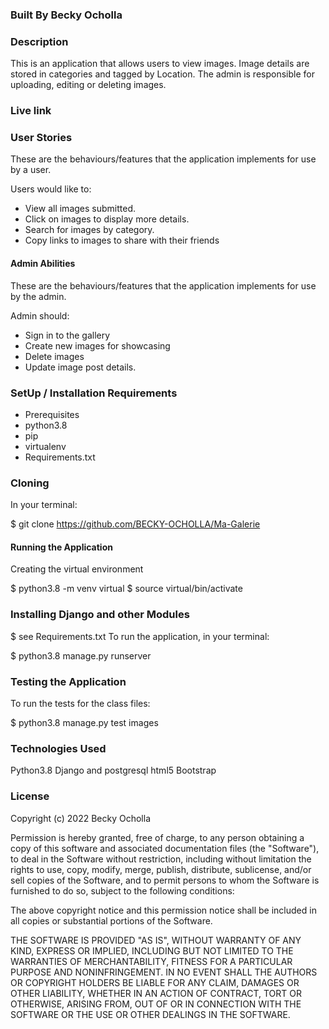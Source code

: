 ### Built By Becky Ocholla
### Description
This is an application that allows users to view images. Image details are stored in categories and tagged by Location. The admin is responsible for uploading, editing or deleting images.

### Live link

### User Stories
These are the behaviours/features that the application implements for use by a user.

Users would like to:

* View all images submitted.
* Click on images to display more details.
* Search for images by category.
* Copy links to images to share with their friends
#### Admin Abilities
These are the behaviours/features that the application implements for use by the admin.

Admin should:

* Sign in to the gallery
* Create new images for showcasing
* Delete images
* Update image post details.

### SetUp / Installation Requirements
* Prerequisites
* python3.8
* pip
* virtualenv
* Requirements.txt

### Cloning
In your terminal:

  $ git clone https://github.com/BECKY-OCHOLLA/Ma-Galerie
  
#### Running the Application
Creating the virtual environment

  $ python3.8 -m venv virtual
  $ source virtual/bin/activate
 
### Installing Django and other Modules

$ see Requirements.txt
To run the application, in your terminal:

$ python3.8 manage.py runserver
### Testing the Application
To run the tests for the class files:

$ python3.8 manage.py test images

### Technologies Used

Python3.8
Django and postgresql
html5
Bootstrap

### License
Copyright (c) 2022 Becky Ocholla

Permission is hereby granted, free of charge, to any person obtaining a copy of this software and associated documentation files (the "Software"), to deal in the Software without restriction, including without limitation the rights to use, copy, modify, merge, publish, distribute, sublicense, and/or sell copies of the Software, and to permit persons to whom the Software is furnished to do so, subject to the following conditions:

The above copyright notice and this permission notice shall be included in all copies or substantial portions of the Software.

THE SOFTWARE IS PROVIDED "AS IS", WITHOUT WARRANTY OF ANY KIND, EXPRESS OR IMPLIED, INCLUDING BUT NOT LIMITED TO THE WARRANTIES OF MERCHANTABILITY, FITNESS FOR A PARTICULAR PURPOSE AND NONINFRINGEMENT. IN NO EVENT SHALL THE AUTHORS OR COPYRIGHT HOLDERS BE LIABLE FOR ANY CLAIM, DAMAGES OR OTHER LIABILITY, WHETHER IN AN ACTION OF CONTRACT, TORT OR OTHERWISE, ARISING FROM, OUT OF OR IN CONNECTION WITH THE SOFTWARE OR THE USE OR OTHER DEALINGS IN THE SOFTWARE.